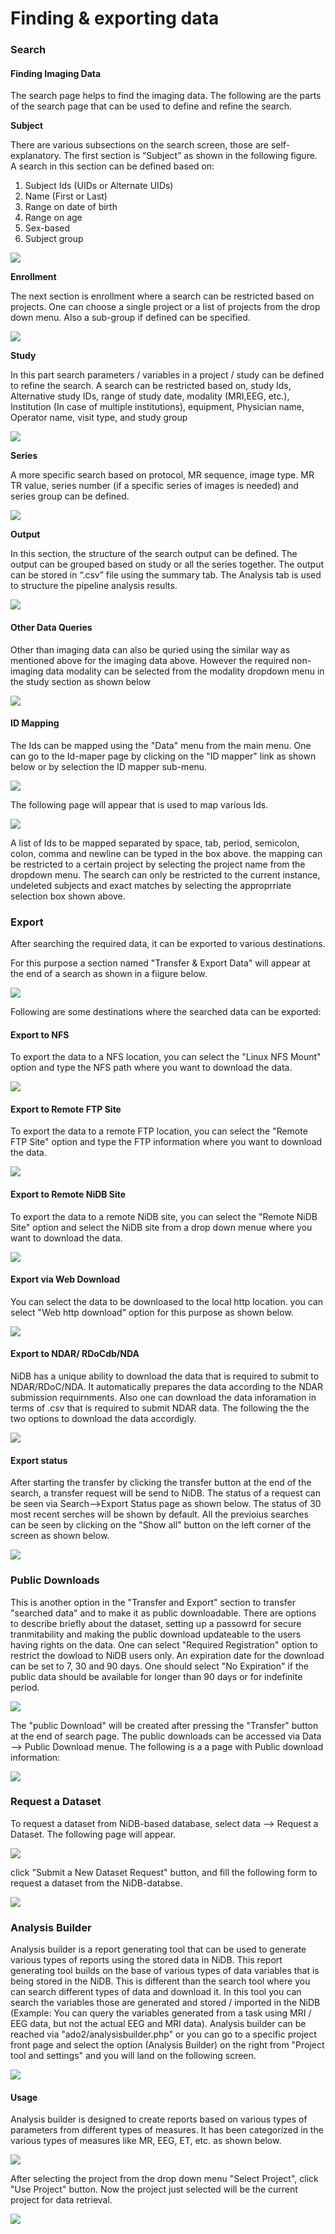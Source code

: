 # Finding & exporting data

### Search

#### Finding Imaging Data

The search page helps to find the imaging data. The following are the parts of the search page that can be used to define and refine the search.

**Subject**

There are various subsections on the search screen, those are self-explanatory. The first section is “Subject” as shown in the following figure. A search in this section can be defined based on:

1. Subject Ids (UIDs or Alternate UIDs)
2. Name (First or Last)
3. Range on date of birth
4. Range on age
5. Sex-based
6. Subject group

![](https://user-images.githubusercontent.com/24811295/145576115-99ce214b-e57f-4d4a-b626-898fd94c97c1.png)

**Enrollment**

The next section is enrollment where a search can be restricted based on projects. One can choose a single project or a list of projects from the drop down menu. Also a sub-group if defined can be specified.

![](https://user-images.githubusercontent.com/24811295/145578915-0f5981c9-3de6-4cab-b3ba-2b1a92ab5b42.png)

**Study**

In this part search parameters / variables in a project / study can be defined to refine the search. A search can be restricted based on, study Ids, Alternative study IDs, range of study date, modality (MRI,EEG, etc.), Institution (In case of multiple institutions), equipment, Physician name, Operator name, visit type, and study group

![](https://user-images.githubusercontent.com/24811295/145579800-50d85d4c-b5e3-4ee3-9e9d-0ea4ac157a68.png)

**Series**

A more specific search based on protocol, MR sequence, image type. MR TR value, series number (if a specific series of images is needed) and series group can be defined.

![](https://user-images.githubusercontent.com/24811295/145579904-3d617111-53f7-44d3-840a-318ca6bd9568.png)

**Output**

In this section, the structure of the search output can be defined. The output can be grouped based on study or all the series together. The output can be stored in “.csv” file using the summary tab. The Analysis tab is used to structure the pipeline analysis results.

![](https://user-images.githubusercontent.com/24811295/145580133-d64c64ac-1022-4a52-900f-421bcbeb506b.png)

#### Other Data Queries

Other than imaging data can also be quried using the similar way as mentioned above for the imaging data above. However the required non-imaging data modality can be selected from the modality dropdown menu in the study section as shown below

![](https://user-images.githubusercontent.com/24811295/145583549-1aed8be2-5c93-4523-9709-a35ac05af262.png)

#### ID Mapping

The Ids can be mapped using the "Data" menu from the main menu. One can go to the Id-maper page by clicking on the "ID mapper" link as shown below or by selection the ID mapper sub-menu.

![](https://user-images.githubusercontent.com/24811295/145585529-ca7b6a76-8dfe-4567-96d8-c3aa0260697f.png)

The following page will appear that is used to map various Ids.

![](https://user-images.githubusercontent.com/24811295/145586351-09223fb0-fffe-4f3d-b1bf-bc21d3b5061e.png)

A list of Ids to be mapped separated by space, tab, period, semicolon, colon, comma and newline can be typed in the box above. the mapping can be restricted to a certain project by selecting the project name from the dropdown menu. The search can only be restricted to the current instance, undeleted subjects and exact matches by selecting the approprriate selection box shown above.

### Export

After searching the required data, it can be exported to various destinations.

For this purpose a section named "Transfer & Export Data" will appear at the end of a search as shown in a fiigure below.

![](https://user-images.githubusercontent.com/24811295/145590743-93e211ed-6b21-4ead-8f1a-69c29633228d.png)

Following are some destinations where the searched data can be exported:

#### Export to NFS

To export the data to a NFS location, you can select the "Linux NFS Mount" option and type the NFS path where you want to download the data.

![](https://user-images.githubusercontent.com/24811295/146384128-f6216f12-1cb1-44ed-b2cf-59feb3137e78.png)

#### Export to Remote FTP Site

To export the data to a remote FTP location, you can select the "Remote FTP Site" option and type the FTP information where you want to download the data.

![](https://user-images.githubusercontent.com/24811295/146385080-19df7d53-20c9-43e9-957c-ba9733bfaf4d.png)

#### Export to Remote NiDB Site

To export the data to a remote NiDB site, you can select the "Remote NiDB Site" option and select the NiDB site from a drop down menue where you want to download the data.

![](https://user-images.githubusercontent.com/24811295/146385394-22b524db-b3b3-462f-a69e-ce111adf2d82.png)

#### Export via Web Download

You can select the data to be downloased to the local http location. you can select "Web http download" option for this purpose as shown below.

![](https://user-images.githubusercontent.com/24811295/146386455-eeba0c02-6f96-46de-aa41-822a3d94f740.png)

#### Export to NDAR/ RDoCdb/NDA

NiDB has a unique ability to download the data that is required to submit to NDAR/RDoC/NDA. It automatically prepares the data according to the NDAR submission requirnments. Also one can download the data inforamation in terms of .csv that is required to submit NDAR data. The following the the two options to download the data accordigly.

![](https://user-images.githubusercontent.com/24811295/146388142-7a8f8c02-a6a9-4d36-a74e-efbcd337fa3b.png)

#### Export status

After starting the transfer by clicking the transfer button at the end of the search, a transfer request will be send to NiDB. The status of a request can be seen via Search-->Export Status page as shown below. The status of 30 most recent serches will be shown by default. All the previoius searches can be seen by clicking on the "Show all" button on the left corner of the screen as shown below.

![](https://user-images.githubusercontent.com/24811295/145592630-d61eeeb0-308d-4811-8f2c-0ad7c546522d.png)

### Public Downloads

This is another option in the "Transfer and Export" section to transfer "searched data" and to make it as public downloadable. There are options to describe briefly about the dataset, setting up a passowrd for secure tranmitability and making the public download updateable to the users having rights on the data. One can select "Required Registration" option to restrict the dowload to NiDB users only. An expiration date for the download can be set to 7, 30 and 90 days. One should select "No Expiration" if the public data should be available for longer than 90 days or for indefinite period.

![](https://user-images.githubusercontent.com/24811295/153459944-187a7c6b-2988-4584-a9bd-f71ab9dc6fe0.png)

The "public Download" will be created after pressing the "Transfer" button at the end of search page. The public downloads can be accessed via Data --> Public Download menue. The following is a a page with Public download information:

![](https://user-images.githubusercontent.com/24811295/153461845-983a82f0-7e7b-4790-b017-49c432b81ba8.png)

### Request a Dataset

To request a dataset from NiDB-based database, select data --> Request a Dataset. The following page will appear.

![](https://user-images.githubusercontent.com/24811295/153469796-8e6069af-6b64-4deb-a9d4-79af536bc249.png)

click "Submit a New Dataset Request" button, and fill the following form to request a dataset from the NiDB-databse.

![](https://user-images.githubusercontent.com/24811295/153470699-c8c34e01-cbf7-4316-9d9a-d339c01304ab.png)

### Analysis Builder

Analysis builder is a report generating tool that can be used to generate various types of reports using the stored data in NiDB. This report generating tool builds on the base of various types of data variables that is being stored in the NiDB. This is different than the search tool where you can search different types of data and download it. In this tool you can search the variables those are generated and stored / imported in the NiDB (Example: You can query the variables generated from a task using MRI / EEG data, but not the actual EEG and MRI data). Analysis builder can be reached via "ado2/analysisbuilder.php" or you can go to a specific project front page and select the option (Analysis Builder) on the right from "Project tool and settings" and you will land on the following screen.

![](http://neuroinfodb.org/wp-content/uploads/2021/10/AnalysisBuilderMain-1024x497.png)

#### Usage

Analysis builder is designed to create reports based on various types of parameters from different types of measures. It has been categorized in the various types of measures like MR, EEG, ET, etc. as shown below.

![](http://neuroinfodb.org/wp-content/uploads/2021/10/AnalysisBuilderFrontEnd.png)

After selecting the project from the drop down menu "Select Project", click "Use Project" button. Now the project just selected will be the current project for data retrieval.

![](http://neuroinfodb.org/wp-content/uploads/2021/11/ReportLongData-1024x881.png)

